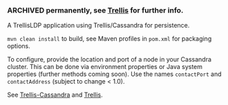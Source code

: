 ### ARCHIVED permanently, see [Trellis]([url](https://www.trellisldp.org/)) for further info.

A TrellisLDP application using Trellis/Cassandra for persistence.

`mvn clean install` to build, see Maven profiles in `pom.xml` for packaging options.

To configure, provide the location and port of a node in your Cassandra cluster. This can be done via environment properties or Java system properties (further methods coming soon). Use the names `contactPort` and `contactAddress` (subject to change < 1.0).


See [Trellis-Cassandra](https://github.com/ajs6f/trellis-cassandra) and [Trellis](https://github.com/trellis-ldp/trellis).
